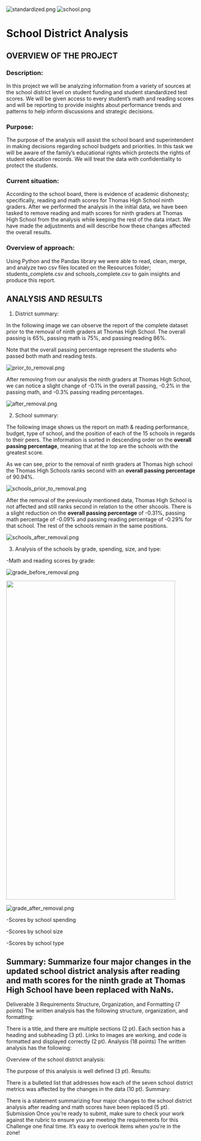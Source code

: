 ![standardized.png](Resources/standardized.png)  ![school.png](Resources/school.png)  

# School District Analysis

## OVERVIEW OF THE PROJECT


### Description:

In this project we will be analyzing information from a variety of sources at the school district level on student funding and student standardized test scores.  We will be given access to every student’s math and reading scores and will be reporting to provide insights about performance trends and patterns to help inform discussions and strategic decisions.  

### Purpose:

The purpose of the analysis will assist the school board and superintendent in making decisions regarding school budgets and priorities.  In this task we will be aware of the family’s educational rights which protects the rights of student education records. We will treat the data with confidentiality to protect the students.

### Current situation:

According to the school board, there is evidence of academic dishonesty; specifically, reading and math scores for Thomas High School ninth graders. After we performed the analysis in the initial data, we have been tasked to remove reading and math scores for ninth graders at Thomas High School from the analysis while keeping the rest of the data intact.  We have made the adjustments and will describe how these changes affected the overall results.

### Overview of approach:

Using Python and the Pandas library we were able to read, clean, merge, and analyze two csv files located on the Resources folder; students_complete.csv and schools_complete.csv to gain insights and produce this report.



## ANALYSIS AND RESULTS


1. District summary: 

In the following image we can observe the report of the complete dataset prior to the removal of ninth graders at Thomas High School.  The overall passing is 65%, passing math is 75%, and passing reading 86%.

Note that the overall passing percentage represent the students who passed both math and reading tests.

![prior_to_removal.png](Resources/prior_to_removal.png)

After removing from our analysis the ninth graders at Thomas High School, we can notice a slight change of -0.1% in the overall passing, -0.2% in the passing math, and -0.3% passing reading percentages.

![after_removal.png](Resources/after_removal.png)


2. School summary:

The following image shows us the report on math & reading performance, budget, type of school, and the position of each of the 15 schools in regards to their peers.  The information is sorted in descending order on the **overall passing percentage**, meaning that at the top are the schools with the greatest score. 

As we can see, prior to the removal of ninth graders at Thomas high school the Thomas High Schools ranks second with an **overall passing percentage** of 90.94%.


![schools_prior_to_removal.png](Resources/schools_prior_to_removal.png)


After the removal of the previously mentioned data, Thomas High School is not affected and still ranks second in relation to the other shcools.  There is a slight reduction on the **overall passing percentage** of -0.31%, passing math percentage of -0.09% and passing reading percentage of -0.29% for that school.  The rest of the schools remain in the same positions.

![schools_after_removal.png](Resources/schools_after_removal.png)


3. Analysis of the schools by grade, spending, size, and type:

-Math and reading scores by grade:

![grade_before_removal.png](Resources/grade_before_removal.png)

<img src="https://github.com/nativelasquez-austin/School_District_Analysis./blob/main/Resources/grade_before_removal.png" width="450" height="850" />



![grade_after_removal.png](Resources/grade_after_removal.png)




-Scores by school spending

-Scores by school size

-Scores by school type





## Summary: Summarize four major changes in the updated school district analysis after reading and math scores for the ninth grade at Thomas High School have been replaced with NaNs.

Deliverable 3 Requirements
Structure, Organization, and Formatting (7 points)
The written analysis has the following structure, organization, and formatting:

There is a title, and there are multiple sections (2 pt).
Each section has a heading and subheading (3 pt).
Links to images are working, and code is formatted and displayed correctly (2 pt).
Analysis (18 points)
The written analysis has the following:

Overview of the school district analysis:

The purpose of this analysis is well defined (3 pt).
Results:

There is a bulleted list that addresses how each of the seven school district metrics was affected by the changes in the data (10 pt).
Summary:

There is a statement summarizing four major changes to the school district analysis after reading and math scores have been replaced (5 pt).
Submission
Once you’re ready to submit, make sure to check your work against the rubric to ensure you are meeting the requirements for this Challenge one final time. It’s easy to overlook items when you’re in the zone!
